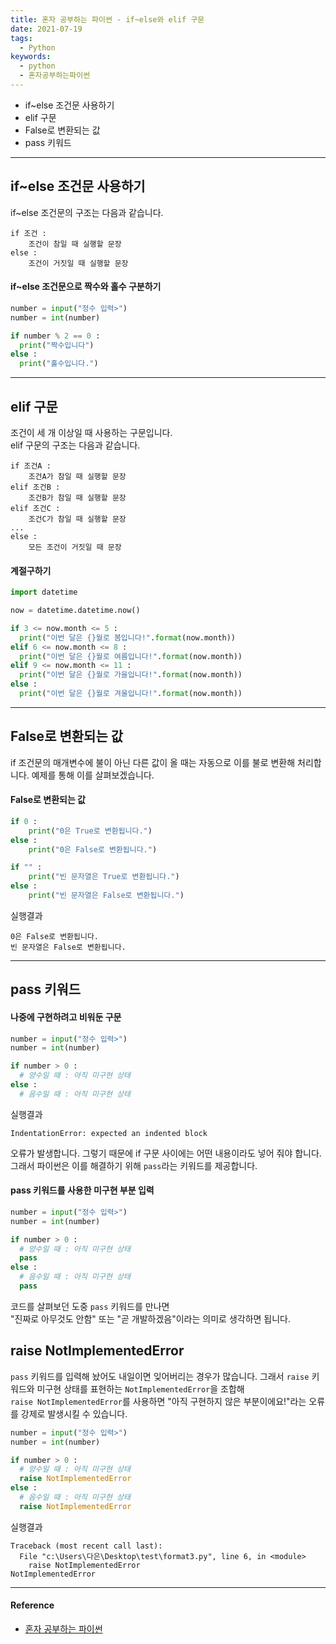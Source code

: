 ```yaml
---
title: 혼자 공부하는 파이썬 - if~else와 elif 구문
date: 2021-07-19
tags:
  - Python
keywords:
  - python
  - 혼자공부하는파이썬
---
```


- if~else 조건문 사용하기
- elif 구문
- False로 변환되는 값
- pass 키워드

---

## if~else 조건문 사용하기

if~else 조건문의 구조는 다음과 같습니다.

```
if 조건 :
    조건이 참일 때 실행할 문장
else :
    조건이 거짓일 때 실행할 문장
```

#### if~else 조건문으로 짝수와 홀수 구분하기

```python
number = input("정수 입력>")
number = int(number)

if number % 2 == 0 :
  print("짝수입니다")
else :
  print("홀수입니다.")
```

---

## elif 구문

조건이 세 개 이상일 때 사용하는 구문입니다.  
elif 구문의 구조는 다음과 같습니다.

```
if 조건A :
    조건A가 참일 때 실행할 문장
elif 조건B :
    조건B가 참일 때 실행할 문장
elif 조건C :
    조건C가 참일 때 실행할 문장
...
else :
    모든 조건이 거짓일 때 문장
```

#### 계절구하기

```python
import datetime

now = datetime.datetime.now()

if 3 <= now.month <= 5 :
  print("이번 달은 {}월로 봄입니다!".format(now.month))
elif 6 <= now.month <= 8 :
  print("이번 달은 {}월로 여름입니다!".format(now.month))
elif 9 <= now.month <= 11 :
  print("이번 달은 {}월로 가을입니다!".format(now.month))
else :
  print("이번 달은 {}월로 겨울입니다!".format(now.month))
```

---

## False로 변환되는 값

if 조건문의 매개변수에 불이 아닌 다른 값이 올 때는 자동으로 이를 불로 변환해 처리합니다.
예제를 통해 이를 살펴보겠습니다.

#### False로 변환되는 값

```python
if 0 :
    print("0은 True로 변환됩니다.")
else :
    print("0은 False로 변환됩니다.")

if "" :
    print("빈 문자열은 True로 변환됩니다.")
else :
    print("빈 문자열은 False로 변환됩니다.")
```

실행결과

```
0은 False로 변환됩니다.
빈 문자열은 False로 변환됩니다.
```

---

## pass 키워드

#### 나중에 구현하려고 비워둔 구문

```python
number = input("정수 입력>")
number = int(number)

if number > 0 :
  # 양수일 때 : 아직 미구현 상태
else :
  # 음수일 때 : 아직 미구현 상태
```

실행결과

```
IndentationError: expected an indented block
```

오류가 발생합니다. 그렇기 때문에 if 구문 사이에는 어떤 내용이라도 넣어 줘야 합니다.  
그래서 파이썬은 이를 해결하기 위해 `pass`라는 키워드를 제공합니다.

#### pass 키워드를 사용한 미구현 부분 입력

```python
number = input("정수 입력>")
number = int(number)

if number > 0 :
  # 양수일 때 : 아직 미구현 상태
  pass
else :
  # 음수일 때 : 아직 미구현 상태
  pass
```

코드를 살펴보던 도중 `pass` 키워드를 만나면  
"진짜로 아무것도 안함" 또는 "곧 개발하겠음"이라는 의미로 생각하면 됩니다.

## raise NotImplementedError

`pass` 키워드를 입력해 놨어도 내일이면 잊어버리는 경우가 많습니다.
그래서 `raise` 키워드와 미구현 상태를 표현하는 `NotImplementedError`을 조합해  
`raise NotImplementedError`를 사용하면 "아직 구현하지 않은 부분이에요!"라는 오류를 강제로 발생시킬 수 있습니다.

```python
number = input("정수 입력>")
number = int(number)

if number > 0 :
  # 양수일 때 : 아직 미구현 상태
  raise NotImplementedError
else :
  # 음수일 때 : 아직 미구현 상태
  raise NotImplementedError
```

실행결과

```
Traceback (most recent call last):
  File "c:\Users\다은\Desktop\test\format3.py", line 6, in <module>
    raise NotImplementedError
NotImplementedError
```

---

#### Reference

- [혼자 공부하는 파이썬](https://www.hanbit.co.kr/store/books/look.php?p_code=B2587075793)
